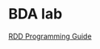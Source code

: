 # BDA lab

[RDD Programming Guide](https://spark.apache.org/docs/latest/rdd-programming-guide.html#overview)
